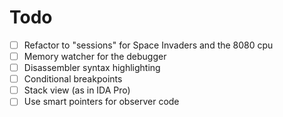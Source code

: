 # Todo

- [ ] Refactor to "sessions" for Space Invaders and the 8080 cpu
- [ ] Memory watcher for the debugger
- [ ] Disassembler syntax highlighting
- [ ] Conditional breakpoints
- [ ] Stack view (as in IDA Pro)
- [ ] Use smart pointers for observer code

